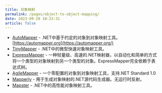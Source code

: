 ```yaml
---
title: 对象映射
permalink: /pages/object-to-object-mapping/
date: 2023-09-20 10:23:31
article: false
---
```


- [AutoMapper](https://github.com/AutoMapper/AutoMapper)  - .NET中基于约定的对象到对象映射工具。[https://automapper.org](https://automapper.org/) 
- [TinyMapper](https://github.com/TinyMapper/TinyMapper)  - .NET中的微型快速对象映射工具。 
- [ExpressMapper](https://github.com/fluentsprings/ExpressMapper)  - 一种轻量级、高速的.NET映射器，以自动化和简单的方式将一个类型的对象映射到另一个类型的对象。ExpressMapper完全依赖于表达式树。 
- [AgileMapper](https://github.com/agileobjects/AgileMapper)  - 一个零配置的对象到对象映射工具，支持.NET Standard 1.0 
- [Mapperly](https://github.com/riok/mapperly)  - 用于生成对象映射的.NET源代码生成器。无运行时反射。 
- [Mapster](https://github.com/MapsterMapper/Mapster)  - .NET中的高性能对象映射工具。
